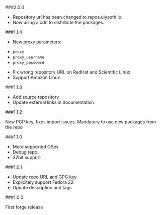 ###2.0.0
* Repository url has been changed to repos.ulyaoth.io.
* Now using a cdn to distribute the packages.

###1.1.4

* New proxy parameters:
 - `proxy`
 - `proxy_username`
 - `proxy_password`
* Fix wrong repository URL on RedHat and Scientific Linux
* Support Amazon Linux

###1.1.3

* Add source repository
* Update external links in documentation

###1.1.2

New PGP key, fixes import issues. Mandatory to use new packages from the repo

###1.1.0

* More supported OSes 
* Debug repo
* 32bit support

###1.0.1

* Update repo URL and GPG key
* Explicitely support Fedora 22
* Update description and tags

###1.0.0

First forge release
